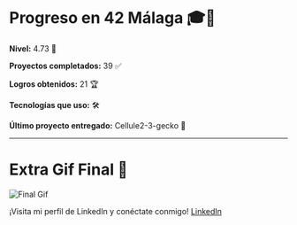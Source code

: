 # Progreso en 42 Málaga 🎓🚀

**Nivel:** 4.73 💯

**Proyectos completados:** 39 ✅

**Logros obtenidos:** 21 🏆

**Tecnologías que uso:** 🛠️


**Último proyecto entregado:** Cellule2-3-gecko  💼

---
# Extra Gif Final 🎉
![Final Gif](https://i.pinimg.com/originals/90/70/32/9070324cdfc07c68d60eed0c39e77573.gif)

¡Visita mi perfil de LinkedIn y conéctate conmigo! [LinkedIn](https://www.linkedin.com/in/juancarlosvalle)


        

